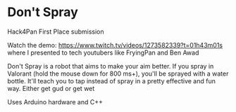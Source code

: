 # Don't Spray
Hack4Pan First Place submission

Watch the demo: https://www.twitch.tv/videos/1273582339?t=01h43m01s where I presented to tech youtubers like FryingPan and Ben Awad

Don't Spray is a robot that aims to make your aim better. If you spray in Valorant (hold the mouse down for 800 ms+), you'll be sprayed with a water bottle. It'll teach you to tap instead of spray in a pretty effective and fun way. Either get gud or get wet

Uses Arduino hardware and C++
